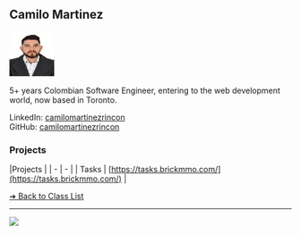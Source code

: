 <style>@import url("//readme.codeadam.ca/readme.css");</style>

## Camilo Martinez

![Camilo Martinez](../images/camilomartinezrincon.jpg)

5+ years Colombian Software Engineer, entering to the web development world, now based in Toronto.

LinkedIn: [camilomartinezrincon](https://www.linkedin.com/in/camilomartinezrincon/)  
GitHub: [camilomartinezrincon](https://github.com/camilomartinezrincon)  

### Projects

|Projects |
| - | - |
| Tasks | [https://tasks.brickmmo.com/](https://tasks.brickmmo.com/) |

[&#10132; Back to Class List](/)

---

<a href="https://brickmmo.com">
<img src="https://brickmmo.com/images/brickmmo-logo-horizontal.jpg" width="100">
</a>
